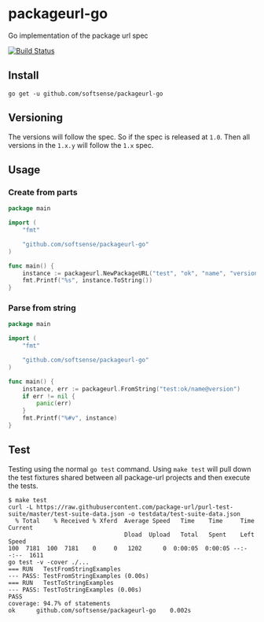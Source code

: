 # packageurl-go

Go implementation of the package url spec

[![Build Status](https://circleci.com/gh/softsense/packageurl-go.svg)](https://circleci.com/gh/softsense/packageurl-go)


## Install
```
go get -u github.com/softsense/packageurl-go
```

## Versioning

The versions will follow the spec. So if the spec is released at ``1.0``. Then all versions in the ``1.x.y`` will follow the ``1.x`` spec.


## Usage

### Create from parts
```go
package main

import (
	"fmt"

	"github.com/softsense/packageurl-go"
)

func main() {
	instance := packageurl.NewPackageURL("test", "ok", "name", "version", nil, "")
	fmt.Printf("%s", instance.ToString())
}
```

### Parse from string
```go
package main

import (
	"fmt"

	"github.com/softsense/packageurl-go"
)

func main() {
	instance, err := packageurl.FromString("test:ok/name@version")
	if err != nil {
		panic(err)
	}
	fmt.Printf("%#v", instance)
}

```


## Test
Testing using the normal ``go test`` command. Using ``make test`` will pull down the test fixtures shared between all package-url projects and then execute the tests.

```
$ make test
curl -L https://raw.githubusercontent.com/package-url/purl-test-suite/master/test-suite-data.json -o testdata/test-suite-data.json
  % Total    % Received % Xferd  Average Speed   Time    Time     Time  Current
                                 Dload  Upload   Total   Spent    Left  Speed
100  7181  100  7181    0     0   1202      0  0:00:05  0:00:05 --:--:--  1611
go test -v -cover ./...
=== RUN   TestFromStringExamples
--- PASS: TestFromStringExamples (0.00s)
=== RUN   TestToStringExamples
--- PASS: TestToStringExamples (0.00s)
PASS
coverage: 94.7% of statements
ok      github.com/softsense/packageurl-go    0.002s
```
